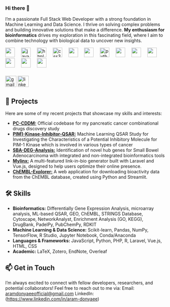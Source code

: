 ### Hi there 👋 

I’m a passionate Full Stack Web Developer with a strong foundation in Machine Learning and Data Science. I thrive on solving complex problems and building innovative solutions that make a difference. **My enthusiasm for bioinformatics** drives my exploration in this fascinating field, where I aim to combine technology with biological data to uncover new insights.

<div align="left">
  <img src="https://cdn.jsdelivr.net/gh/devicons/devicon@latest/icons/php/php-original.svg" height="30" />
  <img width="12" />
  <img src="https://cdn.jsdelivr.net/gh/devicons/devicon/icons/javascript/javascript-original.svg" height="30" alt="javascript logo"  />
  <img width="12" />
  <img src="https://cdn.jsdelivr.net/gh/devicons/devicon/icons/html5/html5-original.svg" height="30" alt="html5 logo"  />
  <img width="12" />
  <img src="https://cdn.jsdelivr.net/gh/devicons/devicon/icons/css3/css3-original.svg" height="30" alt="css3 logo"  />
  <img width="12" />
  <img src="https://cdn.jsdelivr.net/gh/devicons/devicon@latest/icons/vuejs/vuejs-original.svg" height="30" />
  <img width="12" />
  <img src="https://cdn.jsdelivr.net/gh/devicons/devicon@latest/icons/laravel/laravel-original.svg" height="30" />
  <img width="12" />
  <img src="https://cdn.jsdelivr.net/gh/devicons/devicon/icons/python/python-original.svg" height="30" alt="python logo"  />
  <img width="12" />
  <img src="https://cdn.jsdelivr.net/gh/devicons/devicon@latest/icons/tensorflow/tensorflow-original.svg" height="30"  />
  <img width="12" />
  <img src="https://cdn.jsdelivr.net/gh/devicons/devicon@latest/icons/pandas/pandas-original-wordmark.svg" height="30" />
  <img width="12" />
  <img src="https://cdn.jsdelivr.net/gh/devicons/devicon@latest/icons/numpy/numpy-original.svg" height="30" />
  <img width="12" />
  <img src="https://cdn.jsdelivr.net/gh/devicons/devicon@latest/icons/scikitlearn/scikitlearn-original.svg" height="30" />
  <img width="12" />
  <img src="https://cdn.jsdelivr.net/gh/devicons/devicon@latest/icons/r/r-original.svg" height="30" />
  <img width="12" />
  <img src="https://cdn.jsdelivr.net/gh/devicons/devicon@latest/icons/unity/unity-original.svg" height="30" />


</div>

###

<div align="left">
  <a href="mailto:aramdonyaeeofficial@gmail.com"><img src="https://img.shields.io/static/v1?message=Gmail&logo=gmail&label=&color=D14836&logoColor=white&labelColor=&style=for-the-badge" height="35" alt="gmail logo"  /></a>
  <a href="https://www.linkedin.com/in/aram-donyaee"><img src="https://img.shields.io/static/v1?message=LinkedIn&logo=linkedin&label=&color=0077B5&logoColor=white&labelColor=&style=for-the-badge" height="35" alt="linkedin logo"  /></a>
</div>

###

## 🌟 Projects
Here are some of my recent projects that showcase my skills and interests:
- [**PC-CDDM:**](https://github.com/AramDonyaee/PC-CDDM) Official codebase for my pancreatic cancer combinational drugs discovery study
- [**PIM1-Kinase-Inhibitor-QSAR:**](https://github.com/AramDonyaee/PIM1-Kinase-Inhibitor-QSAR) Machine Learning QSAR Study for Investigating the Characteristics of a Potential Inhibitory Molecule for PIM-1 Kinase which is involved in various types of cancer
- [**SBA-DEG-Analysis:**](https://github.com/AramDonyaee/SBA-DEG-Analysis) Identification of novel hub genes for Small Bowel Adenocarcinoma with integrated and non-integrated bioinformatics tools
- [**Mylinx:**](https://github.com/AramDonyaee/mylinx) A multi-featured link-in-bio generator built with Laravel and Vue.js, designed to help users optimize their online presence.
- [**ChEMBL-Explorer:**](https://github.com/AramDonyaee/ChEMBL-Explorer) A web application for downloading bioactivity data from the ChEMBL database, created using Python and Streamlit.
  
## 🛠️ Skills
- **Bioinformatics:** Differentially Gene Expression Analysis, microarray analysis, ML-based QSAR, GEO, ChEMBL, STRINGS Database, Cytoscape, NetworkAnalyst, Enrichment Analysis (GO, KEGG), DrugBank, PadelPy, PubChemPy, RDKIT
- **Machine Learning & Data Science:** Scikit-learn, Pandas, NumPy, TensorFlow, R Studio, Jupyter Notebook, Conda/Anaconda
- **Languages & Frameworks:** JavaScript, Python, PHP, R, Laravel, Vue.js, HTML, CSS
- **Academic:** LaTeX, Zotero, EndNote, Overleaf


## 📫 Get in Touch
I’m always excited to connect with fellow developers, researchers, and potential collaborators! Feel free to reach out to me via:
Email: aramdonyaeeofficial@gmail.com
LinkedIn: (https://www.linkedin.com/in/aram-donyaee)
